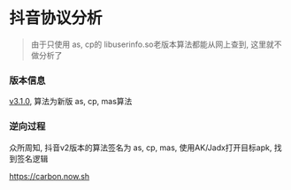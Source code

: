抖音协议分析
==========

> 由于只使用 as, cp的 libuserinfo.so老版本算法都能从网上查到, 这里就不做分析了 

### 版本信息

[v3.1.0](https://share.weiyun.com/5nuuGx4), 算法为新版 as, cp, mas算法

### 逆向过程

众所周知, 抖音v2版本的算法签名为  as, cp, mas, 使用AK/Jadx打开目标apk, 找到签名逻辑

https://carbon.now.sh

